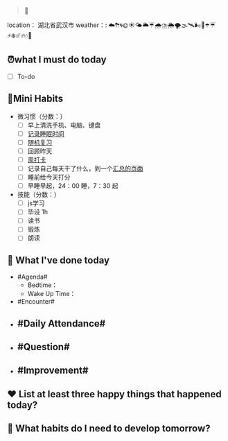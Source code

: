 > 🦥
> 
location： 湖北省武汉市
weather：: ☁️⛈🌀🌞☀️🌤🌥☔🌧⛈🌦🌪🌫🛰🌬️🌈☂️☔⚡❄️☄️🔥💧🌊
## ⏰what I must do today
* [ ] To-do
## 💪Mini Habits

* 微习惯（分数：）
  * [ ] 早上清洗手机、电脑、键盘
  * [ ] [记录睡眠时间](siyuan://blocks/20210827100508-3mkmbeu)
  * [ ] [随机复习](siyuan://blocks/20210722172300-eiqyduh)
  * [ ] 回顾昨天
  * [ ] [周打卡](siyuan://blocks/20210830231007-w7cvvku)
  * [ ] 记录自己每天干了什么，到一个[汇总的页面](siyuan://blocks/20210827225050-pefbzwh)
  * [ ] 睡前给今天打分
  * [ ] 早睡早起，24：00 睡，7：30 起
* 技能（分数：）
  * [ ] js学习
  * [ ] 毕设 1h
  * [ ] 读书
  * [ ] 锻炼
  * [ ] 朗读

## 💠 What I've done today
- #Agenda#
  - Bedtime：
  - Wake Up Time：
- #Encounter#
- #Daily Attendance#
  - 
- #Question#
  - 
- #Improvement#
  - 

## ❤ List at least three happy things that happened today?
## 🎯 What habits do I need to develop tomorrow?
